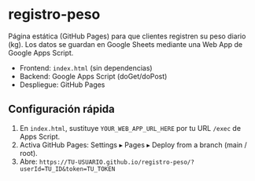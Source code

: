 # registro-peso

Página estática (GitHub Pages) para que clientes registren su peso diario (kg). 
Los datos se guardan en Google Sheets mediante una Web App de Google Apps Script.

- Frontend: `index.html` (sin dependencias)
- Backend: Google Apps Script (doGet/doPost)
- Despliegue: GitHub Pages

## Configuración rápida
1. En `index.html`, sustituye `YOUR_WEB_APP_URL_HERE` por tu URL `/exec` de Apps Script.
2. Activa GitHub Pages: Settings ▸ Pages ▸ Deploy from a branch (main / root).
3. Abre: `https://TU-USUARIO.github.io/registro-peso/?userId=TU_ID&token=TU_TOKEN`

